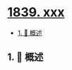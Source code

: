 # [1839. xxx](https://github.com/Tdahuyou/TNotes.leetcode/tree/main/notes/1839.%20xxx)

<!-- region:toc -->

- [1. 📝 概述](#1--概述)

<!-- endregion:toc -->

## 1. 📝 概述
